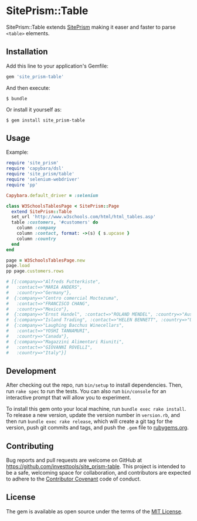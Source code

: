 # SitePrism::Table

SitePrism::Table extends [SitePrism](https://github.com/natritmeyer/site_prism)
making it easer and faster to parse `<table>` elements.

## Installation

Add this line to your application's Gemfile:

```ruby
gem 'site_prism-table'
```

And then execute:

    $ bundle

Or install it yourself as:

    $ gem install site_prism-table

## Usage

Example:

```ruby
require 'site_prism'
require 'capybara/dsl'
require 'site_prism/table'
require 'selenium-webdriver'
require 'pp'

Capybara.default_driver = :selenium

class W3SchoolsTablesPage < SitePrism::Page
  extend SitePrism::Table
  set_url 'http://www.w3schools.com/html/html_tables.asp'
  table :customers, '#customers' do
    column :company
    column :contact, format: ->(s) { s.upcase }
    column :country
  end
end

page = W3SchoolsTablesPage.new
page.load
pp page.customers.rows

# [{:company=>"Alfreds Futterkiste",
#   :contact=>"MARIA ANDERS",
#   :country=>"Germany"},
#  {:company=>"Centro comercial Moctezuma",
#   :contact=>"FRANCISCO CHANG",
#   :country=>"Mexico"},
#  {:company=>"Ernst Handel", :contact=>"ROLAND MENDEL", :country=>"Austria"},
#  {:company=>"Island Trading", :contact=>"HELEN BENNETT", :country=>"UK"},
#  {:company=>"Laughing Bacchus Winecellars",
#   :contact=>"YOSHI TANNAMURI",
#   :country=>"Canada"},
#  {:company=>"Magazzini Alimentari Riuniti",
#   :contact=>"GIOVANNI ROVELLI",
#   :country=>"Italy"}]
```

## Development

After checking out the repo, run `bin/setup` to install dependencies. Then, run `rake spec` to run the tests. You can also run `bin/console` for an interactive prompt that will allow you to experiment.

To install this gem onto your local machine, run `bundle exec rake install`. To release a new version, update the version number in `version.rb`, and then run `bundle exec rake release`, which will create a git tag for the version, push git commits and tags, and push the `.gem` file to [rubygems.org](https://rubygems.org).

## Contributing

Bug reports and pull requests are welcome on GitHub at https://github.com/investtools/site_prism-table. This project is intended to be a safe, welcoming space for collaboration, and contributors are expected to adhere to the [Contributor Covenant](http://contributor-covenant.org) code of conduct.


## License

The gem is available as open source under the terms of the [MIT License](http://opensource.org/licenses/MIT).

